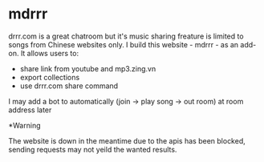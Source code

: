 # mdrrr
drrr.com is a great chatroom but it's music sharing freature is limited to songs from Chinese websites only. 
I build this website - mdrrr - as an add-on.
It allows users to:
+ share link from youtube and mp3.zing.vn 
+ export collections 
+ use drrr.com share command

I may add a bot to automatically (join -> play song -> out room) at room address later

*Warning

The website is down in the meantime due to the apis has been blocked, sending requests may not yeild the wanted results.
